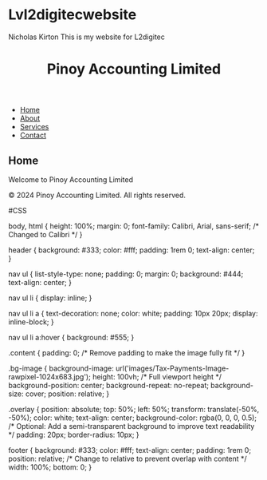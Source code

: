 # Lvl2digitecwebsite
Nicholas Kirton
This is my website for L2digitec 
<!DOCTYPE html>
<html lang="en">
<head>
    <meta charset="UTF-8">
    <meta name="viewport" content="width=device-width, initial-scale=1.0">
    <title>Pinoy Accounting Limited</title>
    <link rel="stylesheet" type="text/css" href="style.css">
</head>
<body>
    <header>
        <h1>Pinoy Accounting Limited</h1>
    </header>
    <nav>
        <ul>
            <li><a href="index.html">Home</a></li>
            <li><a href="about.html">About</a></li>
            <li><a href="services.html">Services</a></li>
            <li><a href="contact.html">Contact</a></li>
        </ul>
    </nav>
    <div class="content">
        <section class="bg-image">
            <div class="overlay">
                <h2>Home</h2>
                <p>Welcome to Pinoy Accounting Limited</p>
            </div>
        </section>
    </div>
    <footer>
        <p>&copy; 2024 Pinoy Accounting Limited. All rights reserved.</p>
    </footer>
</body>
</html>







#CSS

body, html {
    height: 100%;
    margin: 0;
    font-family: Calibri, Arial, sans-serif; /* Changed to Calibri */
}

header {
    background: #333;
    color: #fff;
    padding: 1rem 0;
    text-align: center;
}

nav ul {
    list-style-type: none;
    padding: 0;
    margin: 0;
    background: #444;
    text-align: center;
}

nav ul li {
    display: inline;
}

nav ul li a {
    text-decoration: none;
    color: white;
    padding: 10px 20px;
    display: inline-block;
}

nav ul li a:hover {
    background: #555;
}

.content {
    padding: 0; /* Remove padding to make the image fully fit */
}

.bg-image {
    background-image: url('images/Tax-Payments-Image-rawpixel-1024x683.jpg');
    height: 100vh; /* Full viewport height */
    background-position: center;
    background-repeat: no-repeat;
    background-size: cover;
    position: relative;
}

.overlay {
    position: absolute;
    top: 50%;
    left: 50%;
    transform: translate(-50%, -50%);
    color: white;
    text-align: center;
    background-color: rgba(0, 0, 0, 0.5); /* Optional: Add a semi-transparent background to improve text readability */
    padding: 20px;
    border-radius: 10px;
}

footer {
    background: #333;
    color: #fff;
    text-align: center;
    padding: 1rem 0;
    position: relative; /* Change to relative to prevent overlap with content */
    width: 100%;
    bottom: 0;
}
